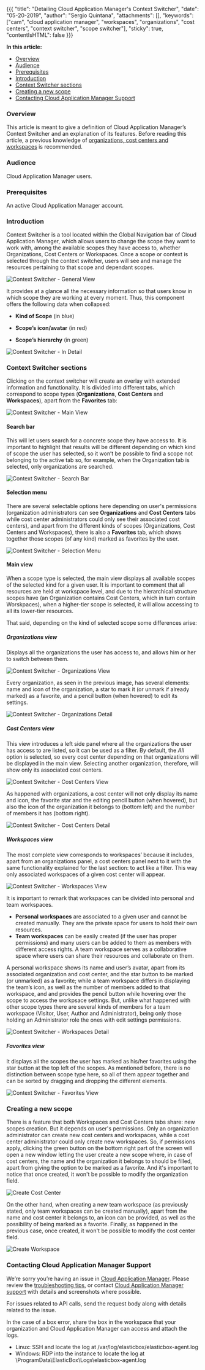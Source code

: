 {{{
"title": "Detailing Cloud Application Manager's Context Switcher",
"date": "05-20-2019",
"author": "Sergio Quintana",
"attachments": [],
"keywords": ["cam", "cloud application manager", "workspaces", "organizations", "cost centers", "context switcher", "scope switcher"],
"sticky": true,
"contentIsHTML": false
}}}

**In this article:**

* [Overview](#overview)
* [Audience](#audience)
* [Prerequisites](#prerequisites)
* [Introduction](#introduction)
* [Context Switcher sections](#context-switcher-sections)
* [Creating a new scope](#creating-a-new-scope)
* [Contacting Cloud Application Manager Support](#contacting-cloud-application-manager-support)

### Overview

This article is meant to give a definition of Cloud Application Manager’s Context Switcher and an explanation of its features. Before reading this article, a previous knowledge of [organizations, cost centers and workspaces](workspaces-and-collaboration.md) is recommended.

### Audience

Cloud Application Manager users.

### Prerequisites

An active Cloud Application Manager account.

### Introduction

Context Switcher is a tool located within the Global Navigation bar of Cloud Application Manager, which allows users to change the scope they want to work with, among the available scopes they have access to, whether Organizations, Cost Centers or Workspaces. Once a scope or context is selected through the context switcher, users will see and manage the resources pertaining to that scope and dependant scopes.

![Context Switcher - General View](../../images/cloud-application-manager/context-switcher.png)

It provides at a glance all the necessary information so that users know in which scope they are working at every moment. Thus, this component offers the following data when collapsed:

* **Kind of Scope** (in blue)

* **Scope’s icon/avatar** (in red)

* **Scope’s hierarchy** (in green)

![Context Switcher - In Detail](../../images/cloud-application-manager/context-switcher-detail.png)

### Context Switcher sections

Clicking on the context switcher will create an overlay with extended information and functionality. It is divided into different tabs, which correspond to scope types (**Organizations**, **Cost Centers** and **Workspaces**), apart from the **Favorites** tab:

![Context Switcher - Main View](../../images/cloud-application-manager/context-switcher-general.png)

#### Search bar

This will let users search for a concrete scope they have access to. It is important to highlight that results will be different depending on which kind of scope the user has selected, so it won’t be possible to find a scope not belonging to the active tab so, for example, when the Organization tab is selected, only organizations are searched.

![Context Switcher - Search Bar](../../images/cloud-application-manager/context-switcher-search-bar.png)

#### Selection menu

There are several selectable options here depending on user's permissions (organization administrators can see **Organizations** and **Cost Centers** tabs while cost center administrators could only see their associated cost centers), and apart from the different kinds of scopes (Organizations, Cost Centers and Workspaces), there is also a **Favorites** tab, which shows together those scopes (of any kind) marked as favorites by the user.

![Context Switcher - Selection Menu](../../images/cloud-application-manager/context-switcher-selection-menu.png)

#### Main view

When a scope type is selected, the main view displays all available scopes of the selected kind for a given user. It is important to comment that all resources are held at workspace level, and due to the hierarchical structure scopes have (an Organization contains Cost Centers, which in turn contain Worskpaces), when a  higher-tier scope is selected, it will allow accessing to all its lower-tier resources.

That said, depending on the kind of selected scope some differences arise:

##### Organizations view

Displays all the organizations the user has access to, and allows him or her to switch between them.

![Context Switcher - Organizations View](../../images/cloud-application-manager/context-switcher-org-view.png)

Every organization, as seen in the previous image, has several elements: name and icon of the organization, a star to mark it (or unmark if already marked) as a favorite, and a pencil button (when hovered) to edit its settings.

![Context Switcher - Organizations Detail](../../images/cloud-application-manager/context-switcher-org-detail.png)

##### Cost Centers view

This view introduces a left side panel where all the organizations the user has access to are listed, so it can be used as a filter. By default, the *All* option is selected, so every cost center depending on that organizations will be displayed in the main view. Selecting another organization, therefore, will show only its associated cost centers.

![Context Switcher - Cost Centers View](../../images/cloud-application-manager/context-switcher-general.png)

As happened with organizations, a cost center will not only display its name and icon, the favorite star and the editing pencil button (when hovered), but also the icon of the organization it belongs to (bottom left) and the number of members it has (bottom right).

![Context Switcher - Cost Centers Detail](../../images/cloud-application-manager/context-switcher-cc-detail.png)

##### Workspaces view

The most complete view corresponds to workspaces’ because it includes, apart from an organizations panel, a cost centers panel next to it with the same functionality explained for the last section: to act like a filter. This way only associated workspaces of a given cost center will appear.

![Context Switcher - Workspaces View](../../images/cloud-application-manager/context-switcher-ws-view.png)

It is important to remark that workspaces can be divided into personal and team workspaces.

* **Personal workspaces** are associated to a given user and cannot be created manually. They are the private space for users to hold their own resources.
* **Team workspaces** can be easily created (if the user has proper permissions) and many users can be added to them as members with different access rights. A team workspace serves as a collaborative space where users can share their resources and collaborate on them.

A personal workspace shows its name and user’s avatar, apart from its associated organization and cost center, and the star button to be marked (or unmarked) as a favorite; while a team workspace differs in displaying the team’s icon, as well as the number of members added to that workspace, and and provides the pencil button while hovering over the scope to access the workpsace settings. But, unlike what happened with other scope types there are several kinds of members for a team workspace (Visitor, User, Author and Administrator), being only those holding an Administrator role the ones with edit settings permissions.

![Context Switcher - Workspaces Detail](../../images/cloud-application-manager/context-switcher-ws-detail.png)

##### Favorites view

It displays all the scopes the user has marked as his/her favorites using the star button at the top left of the scopes. As mentioned before, there is no distinction between scope type here, so all of them appear together and can be sorted by dragging and dropping the different elements.

![Context Switcher - Favorites View](../../images/cloud-application-manager/context-switcher-favorites-view.png)

### Creating a new scope

There is a feature that both Workspaces and Cost Centers tabs share: new scopes creation. But it depends on user's permissions. Only an organization administrator can create new cost centers and workspaces, while a cost center administrator could only create new workspaces. So, if permissions apply, clicking the green button on the bottom right part of the screen will open a new window letting the user create a new scope where, in case of cost centers, the name and the organization it belongs to should be filled, apart from giving the option to be marked as a favorite. And it's important to notice that once created, it won't be possible to modify the organization field.

![Create Cost Center](../../images/cloud-application-manager/workspace-and-sharing5.png)

On the other hand, when creating a new team workspace (as previously stated, only team workspaces can be created manually), apart from the name and cost center it belongs to, an icon can be provided, as well as the possibility of being marked as a favorite. Finally, as happened in the previous case, once created, it won't be possible to modify the cost center field.

![Create Workspace](../../images/cloud-application-manager/workspace-and-sharing4.png)

### Contacting Cloud Application Manager Support

We’re sorry you’re having an issue in [Cloud Application Manager](https://www.ctl.io/cloud-application-manager/). Please review the [troubleshooting tips](../Troubleshooting/troubleshooting-tips.md), or contact [Cloud Application Manager support](mailto:incident@CenturyLink.com) with details and screenshots where possible.

For issues related to API calls, send the request body along with details related to the issue.

In the case of a box error, share the box in the workspace that your organization and Cloud Application Manager can access and attach the logs.

* Linux: SSH and locate the log at /var/log/elasticbox/elasticbox-agent.log
* Windows: RDP into the instance to locate the log at \ProgramData\ElasticBox\Logs\elasticbox-agent.log
